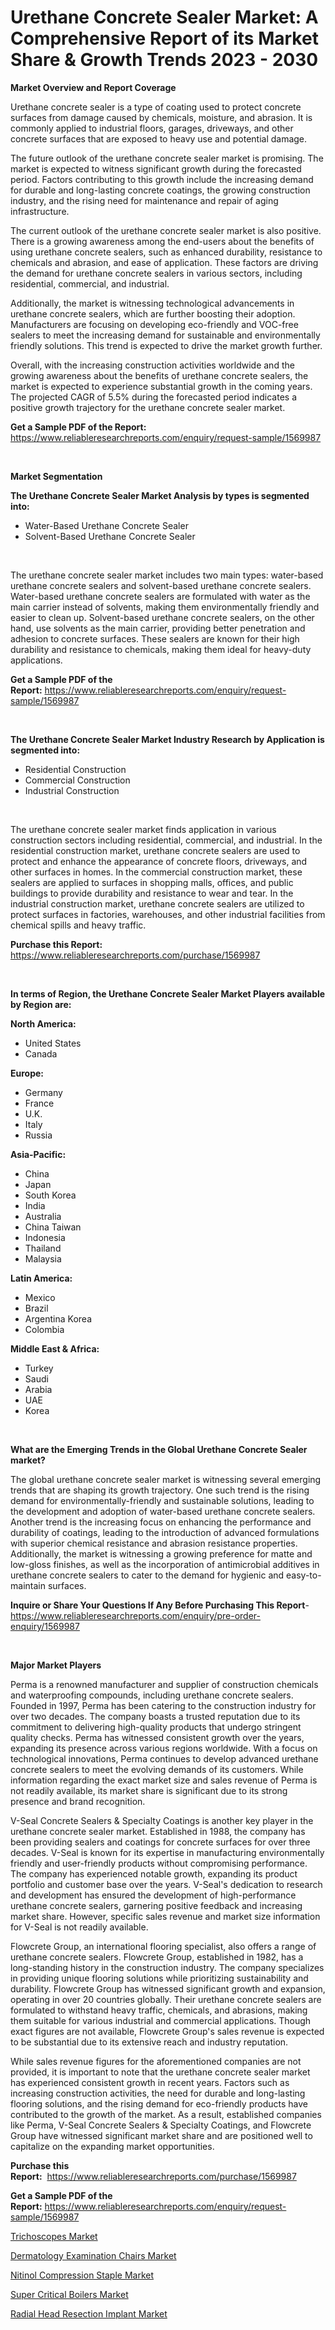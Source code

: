 <p><h1>Urethane Concrete Sealer Market: A Comprehensive Report of its Market Share & Growth Trends 2023 - 2030</h1></p><p><strong>Market Overview and Report Coverage</strong></p>
<p><p>Urethane concrete sealer is a type of coating used to protect concrete surfaces from damage caused by chemicals, moisture, and abrasion. It is commonly applied to industrial floors, garages, driveways, and other concrete surfaces that are exposed to heavy use and potential damage.</p><p>The future outlook of the urethane concrete sealer market is promising. The market is expected to witness significant growth during the forecasted period. Factors contributing to this growth include the increasing demand for durable and long-lasting concrete coatings, the growing construction industry, and the rising need for maintenance and repair of aging infrastructure.</p><p>The current outlook of the urethane concrete sealer market is also positive. There is a growing awareness among the end-users about the benefits of using urethane concrete sealers, such as enhanced durability, resistance to chemicals and abrasion, and ease of application. These factors are driving the demand for urethane concrete sealers in various sectors, including residential, commercial, and industrial.</p><p>Additionally, the market is witnessing technological advancements in urethane concrete sealers, which are further boosting their adoption. Manufacturers are focusing on developing eco-friendly and VOC-free sealers to meet the increasing demand for sustainable and environmentally friendly solutions. This trend is expected to drive the market growth further.</p><p>Overall, with the increasing construction activities worldwide and the growing awareness about the benefits of urethane concrete sealers, the market is expected to experience substantial growth in the coming years. The projected CAGR of 5.5% during the forecasted period indicates a positive growth trajectory for the urethane concrete sealer market.</p></p>
<p><strong>Get a Sample PDF of the Report:</strong> <a href="https://www.reliableresearchreports.com/enquiry/request-sample/1569987">https://www.reliableresearchreports.com/enquiry/request-sample/1569987</a></p>
<p>&nbsp;</p>
<p><strong>Market Segmentation</strong></p>
<p><strong>The Urethane Concrete Sealer Market Analysis by types is segmented into:</strong></p>
<p><ul><li>Water-Based Urethane Concrete Sealer</li><li>Solvent-Based Urethane Concrete Sealer</li></ul></p>
<p>&nbsp;</p>
<p><p>The urethane concrete sealer market includes two main types: water-based urethane concrete sealers and solvent-based urethane concrete sealers. Water-based urethane concrete sealers are formulated with water as the main carrier instead of solvents, making them environmentally friendly and easier to clean up. Solvent-based urethane concrete sealers, on the other hand, use solvents as the main carrier, providing better penetration and adhesion to concrete surfaces. These sealers are known for their high durability and resistance to chemicals, making them ideal for heavy-duty applications.</p></p>
<p><strong>Get a Sample PDF of the Report:</strong>&nbsp;<a href="https://www.reliableresearchreports.com/enquiry/request-sample/1569987">https://www.reliableresearchreports.com/enquiry/request-sample/1569987</a></p>
<p>&nbsp;</p>
<p><strong>The Urethane Concrete Sealer Market Industry Research by Application is segmented into:</strong></p>
<p><ul><li>Residential Construction</li><li>Commercial Construction</li><li>Industrial Construction</li></ul></p>
<p>&nbsp;</p>
<p><p>The urethane concrete sealer market finds application in various construction sectors including residential, commercial, and industrial. In the residential construction market, urethane concrete sealers are used to protect and enhance the appearance of concrete floors, driveways, and other surfaces in homes. In the commercial construction market, these sealers are applied to surfaces in shopping malls, offices, and public buildings to provide durability and resistance to wear and tear. In the industrial construction market, urethane concrete sealers are utilized to protect surfaces in factories, warehouses, and other industrial facilities from chemical spills and heavy traffic.</p></p>
<p><strong>Purchase this Report:</strong>&nbsp; <a href="https://www.reliableresearchreports.com/purchase/1569987">https://www.reliableresearchreports.com/purchase/1569987</a></p>
<p>&nbsp;</p>
<p><strong>In terms of Region, the Urethane Concrete Sealer Market Players available by Region are:</strong></p>
<p>
    <p> <strong> North America: </strong>
        <ul>
            <li>United States</li>
            <li>Canada</li>
        </ul>
        </p> 
    <p> <strong> Europe: </strong>
        <ul>
            <li>Germany</li>
            <li>France</li>
            <li>U.K.</li>
            <li>Italy</li>
            <li>Russia</li>
        </ul>
        </p> 
    <p> <strong> Asia-Pacific: </strong>
        <ul>
            <li>China</li>
            <li>Japan</li>
            <li>South Korea</li>
            <li>India</li>
            <li>Australia</li>
            <li>China Taiwan</li>
            <li>Indonesia</li>
            <li>Thailand</li>
            <li>Malaysia</li>
        </ul>
        </p> 
    <p> <strong> Latin America: </strong>
        <ul>
            <li>Mexico</li>
            <li>Brazil</li>
            <li>Argentina Korea</li>
            <li>Colombia</li>
        </ul>
        </p> 
    <p> <strong> Middle East & Africa: </strong>
        <ul>
            <li>Turkey</li>
            <li>Saudi</li>
            <li>Arabia</li>
            <li>UAE</li>
            <li>Korea</li>
        </ul>
    </p>
    </p>
<p>&nbsp;</p>
<p><strong>What are the Emerging Trends in the Global Urethane Concrete Sealer market?</strong></p>
<p><p>The global urethane concrete sealer market is witnessing several emerging trends that are shaping its growth trajectory. One such trend is the rising demand for environmentally-friendly and sustainable solutions, leading to the development and adoption of water-based urethane concrete sealers. Another trend is the increasing focus on enhancing the performance and durability of coatings, leading to the introduction of advanced formulations with superior chemical resistance and abrasion resistance properties. Additionally, the market is witnessing a growing preference for matte and low-gloss finishes, as well as the incorporation of antimicrobial additives in urethane concrete sealers to cater to the demand for hygienic and easy-to-maintain surfaces.</p></p>
<p><strong>Inquire or Share Your Questions If Any Before Purchasing This Report</strong>- <a href="https://www.reliableresearchreports.com/enquiry/pre-order-enquiry/1569987">https://www.reliableresearchreports.com/enquiry/pre-order-enquiry/1569987</a></p>
<p>&nbsp;</p>
<p><strong>Major Market Players</strong></p>
<p><p>Perma is a renowned manufacturer and supplier of construction chemicals and waterproofing compounds, including urethane concrete sealers. Founded in 1997, Perma has been catering to the construction industry for over two decades. The company boasts a trusted reputation due to its commitment to delivering high-quality products that undergo stringent quality checks. Perma has witnessed consistent growth over the years, expanding its presence across various regions worldwide. With a focus on technological innovations, Perma continues to develop advanced urethane concrete sealers to meet the evolving demands of its customers. While information regarding the exact market size and sales revenue of Perma is not readily available, its market share is significant due to its strong presence and brand recognition.</p><p>V-Seal Concrete Sealers & Specialty Coatings is another key player in the urethane concrete sealer market. Established in 1988, the company has been providing sealers and coatings for concrete surfaces for over three decades. V-Seal is known for its expertise in manufacturing environmentally friendly and user-friendly products without compromising performance. The company has experienced notable growth, expanding its product portfolio and customer base over the years. V-Seal's dedication to research and development has ensured the development of high-performance urethane concrete sealers, garnering positive feedback and increasing market share. However, specific sales revenue and market size information for V-Seal is not readily available.</p><p>Flowcrete Group, an international flooring specialist, also offers a range of urethane concrete sealers. Flowcrete Group, established in 1982, has a long-standing history in the construction industry. The company specializes in providing unique flooring solutions while prioritizing sustainability and durability. Flowcrete Group has witnessed significant growth and expansion, operating in over 20 countries globally. Their urethane concrete sealers are formulated to withstand heavy traffic, chemicals, and abrasions, making them suitable for various industrial and commercial applications. Though exact figures are not available, Flowcrete Group's sales revenue is expected to be substantial due to its extensive reach and industry reputation.</p><p>While sales revenue figures for the aforementioned companies are not provided, it is important to note that the urethane concrete sealer market has experienced consistent growth in recent years. Factors such as increasing construction activities, the need for durable and long-lasting flooring solutions, and the rising demand for eco-friendly products have contributed to the growth of the market. As a result, established companies like Perma, V-Seal Concrete Sealers & Specialty Coatings, and Flowcrete Group have witnessed significant market share and are positioned well to capitalize on the expanding market opportunities.</p></p>
<p><strong>Purchase this Report:</strong>&nbsp;&nbsp;<a href="https://www.reliableresearchreports.com/purchase/1569987">https://www.reliableresearchreports.com/purchase/1569987</a></p>
<p></p>
<p><strong>Get a Sample PDF of the Report:</strong>&nbsp;<a href="https://www.reliableresearchreports.com/enquiry/request-sample/1569987">https://www.reliableresearchreports.com/enquiry/request-sample/1569987</a></p>
<p><p><a href="https://medium.com/@aureliarice2023/trichoscopes-market-the-key-to-successful-business-strategy-forecast-till-2030-db00f97a674a">Trichoscopes Market</a></p><p><a href="https://medium.com/@claudekunze/dermatology-examination-chairs-market-report-reveals-the-latest-trends-and-growth-opportunities-of-0a3a4f82d35d">Dermatology Examination Chairs Market</a></p><p><a href="https://www.linkedin.com/pulse/decoding-nitinol-compression-staple-market-deep-dive-0pvqe/">Nitinol Compression Staple Market</a></p><p><a href="https://github.com/santosh758595/Market-Research-Report-List-1/blob/main/super-critical-boilers-market.md">Super Critical Boilers Market</a></p><p><a href="https://www.linkedin.com/pulse/radial-head-resection-implant-market-size-growth-forecast-oxjse/">Radial Head Resection Implant Market</a></p></p>